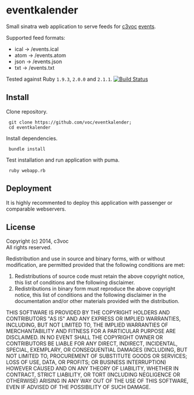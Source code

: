 # eventkalender

Small sinatra web application to serve feeds for [c3voc](http://c3voc.de) [events](https://c3voc.de/wiki/events).

Supported feed formats:

  * ical → /events.ical
  * atom → /events.atom
  * json → /events.json
  * txt  → /events.txt

Tested against Ruby `1.9.3`, `2.0.0` and `2.1.1`. [![Build Status](https://travis-ci.org/voc/eventkalender.svg?branch=master)](https://travis-ci.org/voc/eventkalender)

## Install

Clone repository.

```
 git clone https://github.com/voc/eventkalender;
 cd eventkalender
```

Install dependencies.

```
 bundle install
```

Test installation and run application with puma.

```
 ruby webapp.rb
```

## Deployment

It is highly recommented to deploy this application with passenger or comparable webservers.

## License

Copyright (c) 2014, c3voc<br>
All rights reserved.

Redistribution and use in source and binary forms, with or without
modification, are permitted provided that the following conditions are met:

1. Redistributions of source code must retain the above copyright notice, this
   list of conditions and the following disclaimer.
2. Redistributions in binary form must reproduce the above copyright notice,
   this list of conditions and the following disclaimer in the documentation
   and/or other materials provided with the distribution.

THIS SOFTWARE IS PROVIDED BY THE COPYRIGHT HOLDERS AND CONTRIBUTORS "AS IS" AND
ANY EXPRESS OR IMPLIED WARRANTIES, INCLUDING, BUT NOT LIMITED TO, THE IMPLIED
WARRANTIES OF MERCHANTABILITY AND FITNESS FOR A PARTICULAR PURPOSE ARE
DISCLAIMED. IN NO EVENT SHALL THE COPYRIGHT OWNER OR CONTRIBUTORS BE LIABLE FOR
ANY DIRECT, INDIRECT, INCIDENTAL, SPECIAL, EXEMPLARY, OR CONSEQUENTIAL DAMAGES
(INCLUDING, BUT NOT LIMITED TO, PROCUREMENT OF SUBSTITUTE GOODS OR SERVICES;
LOSS OF USE, DATA, OR PROFITS; OR BUSINESS INTERRUPTION) HOWEVER CAUSED AND
ON ANY THEORY OF LIABILITY, WHETHER IN CONTRACT, STRICT LIABILITY, OR TORT
(INCLUDING NEGLIGENCE OR OTHERWISE) ARISING IN ANY WAY OUT OF THE USE OF THIS
SOFTWARE, EVEN IF ADVISED OF THE POSSIBILITY OF SUCH DAMAGE.